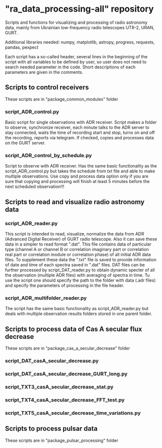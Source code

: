 # "ra_data_processing-all" repository
Scripts and functions for visualizing and processing of radio astronomy data,
mainly from Ukrainian low-frequency radio telescopes UTR-2, URAN, GURT.

Additional libraries needed: 
numpy, matplotlib, astropy, progress, requests, pandas, pexpect

Each script has a so-called header, several lines in the beginning of the script
with all variables to be defined by user, so user does not need to search needed
parameter in the code. Short descriptions of each parameters are given in the 
comments.

## Scripts to control receivers
These scripts are in "package_common_modules" folder
### script_ADR_control.py
Basic script for single observations with ADR receiver. Script makes a folder 
to observe, synchronize receiver, each minute talks to the ADR server to stay 
connected, waits the time of recording start and stop, turns on and off the 
recording, reports via telegram. If checked, copies and processes data on 
the GURT server.  

### script_ADR_control_by_schedule.py
Script to observe with ADR receiver. Has the same basic functionality as the 
script_ADR_control.py but takes the schedule from txt file and able to make 
multiple observations. Use copy and process data option only if you are sure
that copying and processing will finish at least 5 minutes before the next 
scheduled observation!!! 

## Scripts to read and visualize radio astronomy data

### script_ADR_reader.py
This script is intended to read, visualize, normalize the data from ADR
(Advanced Digital Receiver) of GURT radio telescope. Also it can save these data
in a simpler to read format ".dat". This file contains data of particular type
(channel A or channel B or correlation imaginary part or correlation real part
or correlation module or correlation phase) of all initial ADR data files.
To supplement these data the ".txt" file is saved to provide information of date
and time of each spectra saved in ".dat" files.
DAT files can be further processed by script_DAT_reader.py to obtain dynamic
specter of all the observation (multiple ADR files) with averaging of spectra
in time.
Tu use the script one should specify the path to the folder with data (.adr
files) and specify the parameters of processing in the file header. 

### script_ADR_multifolder_reader.py
The script has the same basic functionality as script_ADR_reader.py but deals 
with multiple observation results folders stored in one parent folder.

## Scripts to process data of Cas A secular flux decrease
These scripts are in "package_cas_a_secular_decrease" folder
### script_DAT_casA_secular_decrease.py
### script_DAT_casA_secular_decrease_GURT_long.py
### script_TXT3_casA_secular_decrease_stat.py
### script_TXT4_casA_secular_decrease_FFT_test.py
### script_TXT5_casA_secular_decrease_time_variations.py

## Scripts to process pulsar data
These scripts are in "package_pulsar_processing" folder